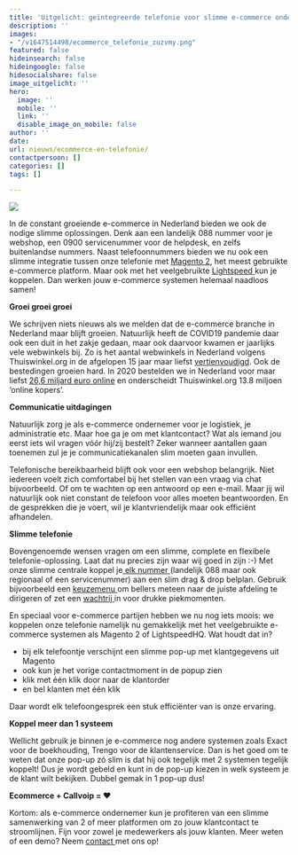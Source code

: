 ```yaml
---
title: 'Uitgelicht: geïntegreerde telefonie voor slimme e-commerce ondernemers.'
description: ''
images:
- "/v1647514498/ecommerce_telefonie_zuzvmy.png"
featured: false
hideinsearch: false
hideingoogle: false
hidesocialshare: false
image_uitgelicht: ''
hero:
  image: ''
  mobile: ''
  link: ''
  disable_image_on_mobile: false
author: ''
date: 
url: nieuws/ecommerce-en-telefonie/
contactpersoon: []
categories: []
tags: []

---
```

![](https://res.cloudinary.com/callvoip/image/upload/v1647514498/ecommerce_telefonie_zuzvmy.png)

In de constant groeiende e-commerce in Nederland bieden we ook de nodige slimme oplossingen. Denk aan een landelijk 088 nummer voor je webshop, een 0900 servicenummer voor de helpdesk, en zelfs buitenlandse nummers. Naast telefoonnummers bieden we nu ook een slimme integratie tussen onze telefonie met [Magento 2](https://www.callvoip.nl/marketplace/magento2/), het meest gebruikte e-commerce platform. Maar ook met het veelgebruikte [Lightspeed ](https://www.callvoip.nl/marketplace/lightspeedhq/)kun je koppelen. Dan werken jouw e-commerce systemen helemaal naadloos samen!

**Groei groei groei**

We schrijven niets nieuws als we melden dat de e-commerce branche in Nederland maar blijft groeien. Natuurlijk heeft de COVID19 pandemie daar ook een duit in het zakje gedaan, maar ook daarvoor kwamen er jaarlijks vele webwinkels bij. Zo is het aantal webwinkels in Nederland volgens Thuiswinkel.org in de afgelopen 15 jaar maar liefst [vertienvoudigd](https://www.thuiswinkel.org/webshops/kennisbank/kennisartikelen/hoeveel-webwinkels-zijn-er-in-nederland/). Ook de bestedingen groeien hard. In 2020 bestelden we in Nederland voor maar liefst [26,6 miljard euro online](https://www.thuiswinkel.org/media/4ispdj2v/infographic_thuiswinkel_markt_monitor_2020_fy.pdf) en onderscheidt Thuiswinkel.org 13.8 miljoen ‘online kopers’.

**Communicatie uitdagingen**

Natuurlijk zorg je als e-commerce ondernemer voor je logistiek, je administratie etc. Maar hoe ga je om met klantcontact? Wat als iemand jou eerst iets wil vragen vóór hij/zij bestelt? Zeker wanneer aantallen gaan toenemen zul je je communicatiekanalen slim moeten gaan invullen.

Telefonische bereikbaarheid blijft ook voor een webshop belangrijk. Niet iedereen voelt zich comfortabel bij het stellen van een vraag via chat bijvoorbeeld. Of om te wachten op een antwoord op een e-mail. Maar jij wil natuurlijk ook niet constant de telefoon voor alles moeten beantwoorden. En de gesprekken die je voert, wil je klantvriendelijk maar ook efficiënt afhandelen.

**Slimme telefonie**

Bovengenoemde wensen vragen om een slimme, complete en flexibele telefonie-oplossing. Laat dat nu precies zijn waar wij goed in zijn :-) Met onze slimme centrale koppel je[ elk nummer ](https://www.callvoip.nl/telefonie/nummers/)(landelijk 088 maar ook regionaal of een servicenummer) aan een slim drag & drop belplan. Gebruik bijvoorbeeld een [keuzemenu ](https://www.callvoip.nl/telefonie/functionaliteiten/keuzemenu-ivr/)om bellers meteen naar de juiste afdeling te dirigeren of zet een [wachtrij ](https://www.callvoip.nl/telefonie/functionaliteiten/wachtrij/)in voor drukke piekmomenten.

En speciaal voor e-commerce partijen hebben we nu nog iets moois: we koppelen onze telefonie namelijk nu gemakkelijk met het veelgebruikte e-commerce systemen als Magento 2 of LightspeedHQ. Wat houdt dat in?

* bij elk telefoontje verschijnt een slimme pop-up met klantgegevens uit Magento
* ook kun je het vorige contactmoment in de popup zien
* klik met één klik door naar de klantorder
* en bel klanten met één klik

Daar wordt elk telefoongesprek een stuk efficiënter van is onze ervaring.

**Koppel meer dan 1 systeem**

Wellicht gebruik je binnen je e-commerce nog andere systemen zoals Exact voor de boekhouding, Trengo voor de klantenservice. Dan is het goed om te weten dat onze pop-up zó slim is dat hij ook tegelijk met 2 systemen tegelijk koppelt! Dus je wordt gebeld en kunt in de pop-up kiezen in welk systeem je de klant wilt bekijken. Dubbel gemak in 1 pop-up dus!

  
**Ecommerce + Callvoip = ❤️**

Kortom: als e-commerce ondernemer kun je profiteren van een slimme samenwerking van 2 of meer platformen om zo jouw klantcontact te stroomlijnen. Fijn voor zowel je medewerkers als jouw klanten. Meer weten of een demo? Neem [contact ](https://www.callvoip.nl/contact/)met ons op!